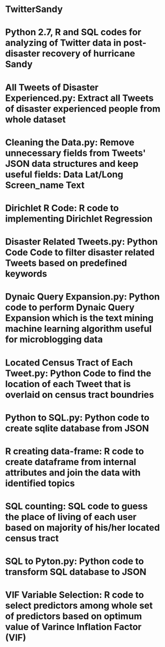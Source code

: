 # TwitterSandy
# Python 2.7, R and SQL codes for analyzing of Twitter data in post-disaster recovery of hurricane Sandy
# All Tweets of Disaster Experienced.py: Extract all Tweets of disaster experienced people from whole dataset
# Cleaning the Data.py: Remove unnecessary fields from Tweets' JSON data structures and keep useful fields: Data Lat/Long Screen_name Text
# Dirichlet R Code: R code to implementing Dirichlet Regression
# Disaster Related Tweets.py: Python Code Code to filter disaster related Tweets based on predefined keywords
# Dynaic Query Expansion.py: Python code to perform Dynaic Query Expansion which is the text mining machine learning algorithm useful for microblogging data
# Located Census Tract of Each Tweet.py: Python Code to find the location of each Tweet that is overlaid on census tract boundries
# Python to SQL.py: Python code to create sqlite database from JSON 
# R creating data-frame: R code to create dataframe from internal attributes and join the data with identified topics
# SQL counting: SQL code to guess the place of living of each user based on majority of his/her located census tract
# SQL to Pyton.py: Python code to transform SQL database to JSON
# VIF Variable Selection: R code to select predictors among whole set of predictors based on optimum value of Varince Inflation Factor (VIF)
